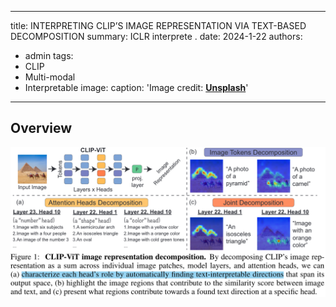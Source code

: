 
---
title: INTERPRETING CLIP’S IMAGE REPRESENTATION VIA TEXT-BASED DECOMPOSITION
summary: ICLR interprete .
date: 2024-1-22
authors:
  - admin
tags:
  - CLIP
  - Multi-modal
  - Interpretable
image:
  caption: 'Image credit: [**Unsplash**](./image.png)'

---


## Overview 

![Alt text](image.png)